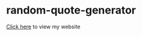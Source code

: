 # random-quote-generator
[Click here](https://chukajoseph99.github.io/random-quote-generator/) to view my website
